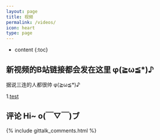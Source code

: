 ```yaml
---
layout: page
title: 视频
permalink: /videos/
icon: heart
type: page
---
```


* content
{:toc}

## 新视频的B站链接都会发在这里 φ(≧ω≦*)♪

据说三连的人都很帅 φ(≧ω≦*)♪

1.[test](https://orangelop.github.io/)

## 评论 Hi~ o(￣▽￣)ブ

{% include gittalk_comments.html %}
